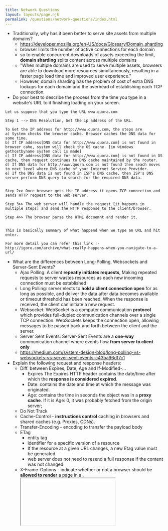 ```yaml
---
title: Network Questions
layout: layouts/page.njk
permalink: /questions/network-questions/index.html
---
```


* Traditionally, why has it been better to serve site assets from multiple domains?
   - https://developer.mozilla.org/en-US/docs/Glossary/Domain_sharding 
   - browser limits the number of active connections for each domain
   - so to enable concurrent downloads of assets exceeding the limit, **domain sharding** splits content across multiple domains
   - "When multiple domains are used to serve multiple assets, browsers are able to download more resources simultaneously, resulting in a faster page load time and improved user experience."
   - However, domain sharding has the problem of cost of extra DNS lookups for each domain and the overhead of establishing each TCP connection.
* Do your best to describe the process from the time you type in a website's URL to it finishing loading on your screen.
```
Let us suppose that you type the URL www.quora.com

Step 1 --> DNS Resolution, Get the ip address of the URL.

To Get the IP address for http://www.quora.com, the steps are
a) System checks the browser cache. Browser caches the DNS data for some time.
b) If IP address[DNS data for http://www.quora.com] is not found in browser cahe, system will check the OS cache. [in windows gethostbyname system call is made]
c) If IP address[DNS data for http://www.quora.com] is not found in OS cache, then request continues to DNS cache maintained by the router.
d) If DNS data for http://www.quora.com is not found then seach moves to next level where DNS cache of your Internet Service Provider.
e) If the DNS data is not found in ISP's DNS cache, then ISP's DNS server perform DNS query to search for the required DNS data.


Step 2>> Once browser gets the IP address it opens TCP connection and sends HTTP request to the web server.

Step 3>> The web server will handle the request [it happens in multiple steps] and send the HTTP response to the client/browser.

Step 4>> The browser parse the HTML docuemnt and render it.


This is basically summary of what happend when we type an URL and hit enter.

For more detail you can refer this link :-
http://igoro.com/archive/what-really-happens-when-you-navigate-to-a-url/
```
* What are the differences between Long-Polling, Websockets and Server-Sent Events?
    - Ajax Polling: A client **repeatly initiates requests**, Making repeated requests to server wastes resources as each new incoming connection must be established
    - Long Polling: server elects to **hold a client connection open** for as long as possible, and deliver the data after data becomes available or timeout threshold has been reached. When the response is received, the client can initiate a new request.
    - Websocket: WebSocket is a computer communication **protocol** which provides full-duplex communication channels over a single TCP connection. WebSockets keeps the connection open, allowing messages to be passed back and forth between the client and the server.
    - Server Sent Events: Server-Sent Events are a **one-way** communication channel where events flow **from server to client only**
    - https://medium.com/system-design-blog/long-polling-vs-websockets-vs-server-sent-events-c43ba96df7c1
* Explain the following request and response headers:
  * Diff. between Expires, Date, Age and If-Modified-...
      - Expires The Expires HTTP header contains the date/time after which the **response is considered expired**.
      - Date: contains the date and time at which the message was originated.
      - Age: contains the time in seconds the object was in a **proxy cache**.  If it is Age: 0, it was probably fetched from the origin server;
  * Do Not Track
  * Cache-Control - **instructions control** caching in browsers and shared caches (e.g. Proxies, CDNs).
  * Transfer-Encoding - encoding to transfer the payload body
  * ETag
     - entity tag
     - identifier for a specific version of a resource
     - If the resource at a given URL changes, a new Etag value must be generated
     - web server does not need to resend a full response if the content was not changed
  * X-Frame-Options - indicate whether or not a browser should be **allowed to render** a page in a <frame>, <iframe>, <embed> or <object>
* What are HTTP methods? List all HTTP methods that you know, and explain them.
* What is domain pre-fetching and how does it help with performance?
    - attempt to **resolve** domain names **before** resources get **requested**.
* What is a CDN and what is the benefit of using one?
    - https://www.cloudflare.com/learning/cdn/cdn-benefits/
    - **a group of servers** around the globe, speed up content delivery on the web
    - The servers in a CDN temporarily **store webpage content** like images, HTML, JavaScript, and video. 
    - four important benefits: better performance(reduction in load time), increased reliability(failover to backup server), cost savings(reduction in server bandwidth costs), and resilience against cyber attacks(DoS and DDoS attack).
